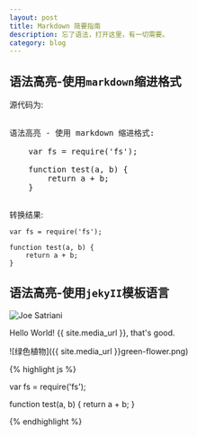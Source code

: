 ```yaml
---
layout: post
title: Markdown 简要指南
description: 忘了语法，打开这里，有一切需要。
category: blog
---
```


## 语法高亮-使用``markdown``缩进格式

源代码为\:

<pre>

语法高亮 - 使用 markdown 缩进格式:

    var fs = require('fs');
    
    function test(a, b) {
        return a + b;
    }
        
</pre>

转换结果:

    var fs = require('fs');
    
    function test(a, b) {
        return a + b;
    }
    

## 语法高亮-使用``jekyII``模板语言


![Joe Satriani](/images/guitarmaterial/joesatriani.jpg)

Hello World! {{ site.media_url }}, that's good.

![绿色植物]({{ site.media_url }}green-flower.png)

{% highlight js %}

var fs = require('fs');

function test(a, b) {
    return a + b;
}

{% endhighlight %}

